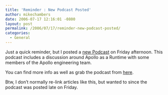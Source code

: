 ```yaml
---
title: 'Reminder : New Podcast Posted'
author: mikechambers
date: 2006-07-17 12:16:01 -0800
layout: post
permalink: /2006/07/17/reminder-new-podcast-posted/
categories:
  - General
---
```



Just a quick reminder, but I posted a [new Podcast][1] on Friday afternoon. This podcast includes a discussion around Apollo as a Runtime with some members of the Apollo engineering team.

You can find more info as well as grab the podcast from [here][1].

Btw, I don&#8217;t normally re-link articles like this, but wanted to since the podcast was posted late on Friday.

 [1]: http://weblogs.macromedia.com/mesh/archives/2006/07/podcast_july_14.html
